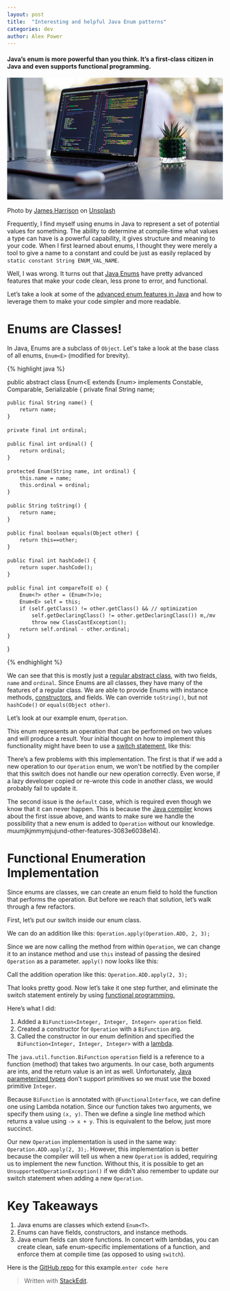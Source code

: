 ```yaml
---
layout: post
title:  "Interesting and helpful Java Enum patterns"
categories: dev
author: Alex Power
---
```

#### Java’s enum is more powerful than you think. It’s a first-class citizen in Java and even supports functional programming.

![](/assets/java%20enums.jpg)

Photo by  [James Harrison](https://unsplash.com/@jstrippa?utm_source=unsplash&utm_medium=referral&utm_content=creditCopyText)  on  [Unsplash](https://unsplash.com/@jstrippa?utm_source=unsplash&utm_medium=referral&utm_content=creditCopyText)

Frequently, I find myself using enums in Java to represent a set of potential values for something. The ability to determine at compile-time what values a type can have is a powerful  capability, it gives structure and meaning to your code. When I first learned about enums, I thought they were  merely  a tool to give a name to a constant and could be just as easily replaced by  `static constant String ENUM_VAL_NAME`.

Well, I was wrong. It turns out that  [Java Enums](https://javarevisited.blogspot.com/2011/08/enum-in-java-example-tutorial.html)  have pretty advanced features that make your code clean, less prone to error, and functional.

Let’s take a look at some of the  [advanced enum features in Java](http://www.java67.com/2018/07/java-enum-tutorial-10-things-java-devs.html)  and how to leverage them to make your code simpler and more readable.

# Enums are Classes!

In Java, Enums are a subclass of  `Object`. Let's take a look at the base class of all enums,  `Enum<E>`  (modified for brevity).

{% highlight java %}

public abstract class Enum<E extends Enum<E>>
      implements Constable, Comparable<E>, Serializable {
    private final String name;

    public final String name() {
        return name;
    }

    private final int ordinal;

    public final int ordinal() {
        return ordinal;
    }

    protected Enum(String name, int ordinal) {
        this.name = name;
        this.ordinal = ordinal;
    }

    public String toString() {
        return name;
    }

    public final boolean equals(Object other) {
        return this==other;
    }

    public final int hashCode() {
        return super.hashCode();
    }

    public final int compareTo(E o) {
        Enum<?> other = (Enum<?>)o;
        Enum<E> self = this;
        if (self.getClass() != other.getClass() && // optimization
            self.getDeclaringClass() != other.getDeclaringClass()) m,/mv
            throw new ClassCastException();
        return self.ordinal - other.ordinal;
    }
  }

{% endhighlight %}


We can see that this is mostly just a  [regular abstract class](https://javarevisited.blogspot.com/2010/10/abstraction-in-java.html), with two fields,  `name`  and  `ordinal`.  Since Enums are all classes, they have many of the features of a regular class.  We are able to provide Enums with instance methods, [constructors](https://javarevisited.blogspot.com/2012/12/what-is-constructor-in-java-example-chainning-overloading.html), and fields.  We can override `toString()`, but not `hashCode()` or `equals(Object other)`.
 
Let’s look at our example enum,  `Operation`.

This enum represents an operation that can be performed on two values and will produce a result. Your initial thought on how to implement this functionality might have been to use a  [switch statement](https://www.java67.com/2012/09/how-to-use-java-enum-in-switch-case-example.html), like this:

There’s a few problems with this implementation. The first is that if we add a new operation to our  `Operation`  enum, we won't be notified by the compiler that this switch does not handle our new operation correctly. Even worse, if a lazy developer copied or re-wrote this code in another class, we would probably fail to update it.

The second issue is the  `default`  case, which is required even though we know that it can never happen. This is because the  [Java compiler](https://javarevisited.blogspot.com/2011/12/jre-jvm-jdk-jit-in-java-programming.html) knows about the first issue above, and wants to make sure we handle the possibility that a new enum is added to  `Operation`  without our knowledge.
muumjkjmmymjujund-other-features-3083e6038e14).

# Functional Enumeration Implementation

Since enums are classes, we can create an enum field to hold the function that performs the operation. But before we reach that solution, let’s walk through a few refactors.

First, let’s put our switch inside our enum class.

We can do an addition like this: `Operation.apply(Operation.ADD, 2, 3);`

Since we are now calling the method from within  `Operation`, we can change it to an instance method and use  `this`  instead of passing the desired  `Operation`  as a parameter.  `apply()`  now looks like this:

Call the addition operation like this:  `Operation.ADD.apply(2, 3);`

That looks pretty good. Now let’s take it one step further, and eliminate the switch statement entirely by using  [functional programming.](https://javarevisited.blogspot.com/2020/04/top-5-courses-to-learn-functional-programming-in-java-with-lambda-and-stream.html)

Here’s what I did:

1.  Added a `BiFunction<Integer, Integer, Integer> operation` field.
2.  Created a constructor for `Operation` with a `BiFunction` arg.
3.  Called the constructor in our enum definition and specified the `BiFunction<Integer, Integer, Integer>` with a [lambda](https://javarevisited.blogspot.com/2018/08/top-5-java-8-courses-to-learn-online.html).

The  `java.util.function.BiFunction`  `operation`  field is a reference to a function (method) that takes two arguments. In our case, both arguments are ints, and the return value is an int as well. Unfortunately,  [Java parameterized types](https://javarevisited.blogspot.com/2012/08/how-to-write-parametrized-class-method-Generic-example.html)  don't support primitives so we must use the boxed primitive  `Integer`.

Because  `BiFunction`  is annotated with  `@FunctionalInterface`, we can define one using Lambda notation. Since our function takes two arguments, we specify them using  `(x, y)`. Then we define a single line method which returns a value using  `-> x + y`. This is equivalent to the below, just more succinct.

Our new `Operation` implementation is used in the same way: `Operation.ADD.apply(2, 3);`.  However,  this implementation is better because the compiler will tell us when a new `Operation` is added, requiring us to implement the new function.  Without this, it is possible to get an `UnsupportedOperationException()` if we didn't also remember to update our switch statement when adding a new `Operation`.

# Key Takeaways

1.  Java enums are classes which extend  `Enum<T>`.
2.  Enums can have fields, constructors, and instance methods.
3.  Java enum fields can store functions.  In concert with lambdas, you can create clean, safe enum-specific implementations of a function, and enforce them at compile time (as opposed to using  `switch`).

Here is the  [GitHub repo](https://github.com/alex-power/java-enum-example)  for this example.`enter code here`
> Written with [StackEdit](https://stackedit.io/).